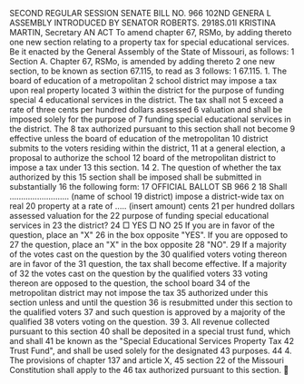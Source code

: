 SECOND REGULAR SESSION
SENATE BILL NO. 966
102ND GENERA L ASSEMBLY
INTRODUCED BY SENATOR ROBERTS.
2918S.01I KRISTINA MARTIN, Secretary
AN ACT
To amend chapter 67, RSMo, by adding thereto one new section relating to a property tax for
special educational services.
Be it enacted by the General Assembly of the State of Missouri, as follows:
1 Section A. Chapter 67, RSMo, is amended by adding thereto
2 one new section, to be known as section 67.115, to read as
3 follows:
1 67.115. 1. The board of education of a metropolitan
2 school district may impose a tax upon real property located
3 within the district for the purpose of funding special
4 educational services in the district. The tax shall not
5 exceed a rate of three cents per hundred dollars assessed
6 valuation and shall be imposed solely for the purpose of
7 funding special educational services in the district. The
8 tax authorized pursuant to this section shall not become
9 effective unless the board of education of the metropolitan
10 district submits to the voters residing within the district,
11 at a general election, a proposal to authorize the school
12 board of the metropolitan district to impose a tax under
13 this section.
14 2. The question of whether the tax authorized by this
15 section shall be imposed shall be submitted in substantially
16 the following form:
17 OFFICIAL BALLOT
SB 966 2
18 Shall .......................... (name of school
19 district) impose a district-wide tax on real
20 property at a rate of ..... (insert amount) cents
21 per hundred dollars assessed valuation for the
22 purpose of funding special educational services in
23 the district?
24 □ YES □ NO
25 If you are in favor of the question, place an "X"
26 in the box opposite "YES". If you are opposed to
27 the question, place an "X" in the box opposite
28 "NO".
29 If a majority of the votes cast on the question by the
30 qualified voters voting thereon are in favor of the
31 question, the tax shall become effective. If a majority of
32 the votes cast on the question by the qualified voters
33 voting thereon are opposed to the question, the school board
34 of the metropolitan district may not impose the tax
35 authorized under this section unless and until the question
36 is resubmitted under this section to the qualified voters
37 and such question is approved by a majority of the qualified
38 voters voting on the question.
39 3. All revenue collected pursuant to this section
40 shall be deposited in a special trust fund, which and shall
41 be known as the "Special Educational Services Property Tax
42 Trust Fund", and shall be used solely for the designated
43 purposes.
44 4. The provisions of chapter 137 and article X,
45 section 22 of the Missouri Constitution shall apply to the
46 tax authorized pursuant to this section.
